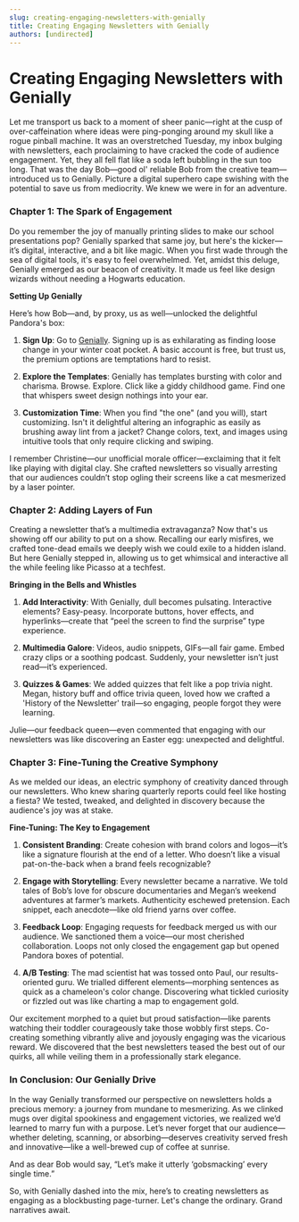 ```yaml
---
slug: creating-engaging-newsletters-with-genially
title: Creating Engaging Newsletters with Genially
authors: [undirected]
---
```



# Creating Engaging Newsletters with Genially

Let me transport us back to a moment of sheer panic—right at the cusp of over-caffeination where ideas were ping-ponging around my skull like a rogue pinball machine. It was an overstretched Tuesday, my inbox bulging with newsletters, each proclaiming to have cracked the code of audience engagement. Yet, they all fell flat like a soda left bubbling in the sun too long. That was the day Bob—good ol' reliable Bob from the creative team—introduced us to Genially. Picture a digital superhero cape swishing with the potential to save us from mediocrity. We knew we were in for an adventure.

### Chapter 1: The Spark of Engagement

Do you remember the joy of manually printing slides to make our school presentations pop? Genially sparked that same joy, but here's the kicker—it’s digital, interactive, and a bit like magic. When you first wade through the sea of digital tools, it's easy to feel overwhelmed. Yet, amidst this deluge, Genially emerged as our beacon of creativity. It made us feel like design wizards without needing a Hogwarts education.

**Setting Up Genially**

Here’s how Bob—and, by proxy, us as well—unlocked the delightful Pandora's box:

1. **Sign Up**: Go to [Genially](https://genially.io/). Signing up is as exhilarating as finding loose change in your winter coat pocket. A basic account is free, but trust us, the premium options are temptations hard to resist.
   
2. **Explore the Templates**: Genially has templates bursting with color and charisma. Browse. Explore. Click like a giddy childhood game. Find one that whispers sweet design nothings into your ear.

3. **Customization Time**: When you find "the one" (and you will), start customizing. Isn't it delightful altering an infographic as easily as brushing away lint from a jacket? Change colors, text, and images using intuitive tools that only require clicking and swiping.

I remember Christine—our unofficial morale officer—exclaiming that it felt like playing with digital clay. She crafted newsletters so visually arresting that our audiences couldn’t stop ogling their screens like a cat mesmerized by a laser pointer.

### Chapter 2: Adding Layers of Fun

Creating a newsletter that’s a multimedia extravaganza? Now that's us showing off our ability to put on a show. Recalling our early misfires, we crafted tone-dead emails we deeply wish we could exile to a hidden island. But here Genially stepped in, allowing us to get whimsical and interactive all the while feeling like Picasso at a techfest.

**Bringing in the Bells and Whistles**

1. **Add Interactivity**: With Genially, dull becomes pulsating. Interactive elements? Easy-peasy. Incorporate buttons, hover effects, and hyperlinks—create that “peel the screen to find the surprise” type experience.
   
2. **Multimedia Galore**: Videos, audio snippets, GIFs—all fair game. Embed crazy clips or a soothing podcast. Suddenly, your newsletter isn’t just read—it’s experienced.

3. **Quizzes & Games**: We added quizzes that felt like a pop trivia night. Megan, history buff and office trivia queen, loved how we crafted a 'History of the Newsletter' trail—so engaging, people forgot they were learning.

Julie—our feedback queen—even commented that engaging with our newsletters was like discovering an Easter egg: unexpected and delightful.

### Chapter 3: Fine-Tuning the Creative Symphony

As we melded our ideas, an electric symphony of creativity danced through our newsletters. Who knew sharing quarterly reports could feel like hosting a fiesta? We tested, tweaked, and delighted in discovery because the audience's joy was at stake.

**Fine-Tuning: The Key to Engagement**

1. **Consistent Branding**: Create cohesion with brand colors and logos—it’s like a signature flourish at the end of a letter. Who doesn’t like a visual pat-on-the-back when a brand feels recognizable?

2. **Engage with Storytelling**: Every newsletter became a narrative. We told tales of Bob’s love for obscure documentaries and Megan’s weekend adventures at farmer’s markets. Authenticity eschewed pretension. Each snippet, each anecdote—like old friend yarns over coffee.

3. **Feedback Loop**: Engaging requests for feedback merged us with our audience. We sanctioned them a voice—our most cherished collaboration. Loops not only closed the engagement gap but opened Pandora boxes of potential.

4. **A/B Testing**: The mad scientist hat was tossed onto Paul, our results-oriented guru. We trialled different elements—morphing sentences as quick as a chameleon's color change. Discovering what tickled curiosity or fizzled out was like charting a map to engagement gold.

Our excitement morphed to a quiet but proud satisfaction—like parents watching their toddler courageously take those wobbly first steps. Co-creating something vibrantly alive and joyously engaging was the vicarious reward. We discovered that the best newsletters teased the best out of our quirks, all while veiling them in a professionally stark elegance.

### In Conclusion: Our Genially Drive

In the way Genially transformed our perspective on newsletters holds a precious memory: a journey from mundane to mesmerizing. As we clinked mugs over digital spookiness and engagement victories, we realized we’d learned to marry fun with a purpose. Let’s never forget that our audience—whether deleting, scanning, or absorbing—deserves creativity served fresh and innovative—like a well-brewed cup of coffee at sunrise.

And as dear Bob would say, “Let’s make it utterly ‘gobsmacking’ every single time.”

So, with Genially dashed into the mix, here’s to creating newsletters as engaging as a blockbusting page-turner. Let's change the ordinary. Grand narratives await.
```

